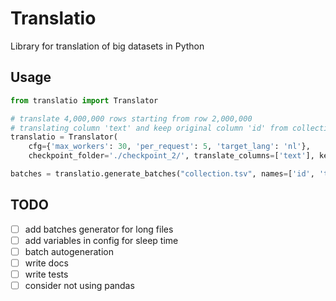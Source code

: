 # Translatio
Library for translation of big datasets in Python

## Usage

```python
from translatio import Translator

# translate 4,000,000 rows starting from row 2,000,000
# translating column 'text' and keep original column 'id' from collection.tsv file
translatio = Translator(
    cfg={'max_workers': 30, 'per_request': 5, 'target_lang': 'nl'},
    checkpoint_folder='./checkpoint_2/', translate_columns=['text'], keep_columns=['id'])

batches = translatio.generate_batches("collection.tsv", names=['id', 'text'], batch_size=10000, rows=4_000_000, start_at=2_000_000)
```
## TODO
- [ ] add batches generator for long files
- [ ] add variables in config for sleep time
- [ ] batch autogeneration
- [ ] write docs
- [ ] write tests
- [ ] consider not using pandas
